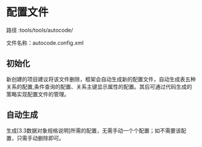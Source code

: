 # 配置文件

路径    :tools/tools/autocode/

文件名称：autocode.config.xml

## 初始化

新创建的项目建议将该文件删除，框架会自动生成新的配置文件，自动生成表五种关系的配置,条件查询的配置、关系主键显示属性的配置。其后可通过代码生成的策略实现配置文件的管理。

## 自动生成

生成[3.3数据对象规格说明]所需的配置，无需手动一个个配置；如不需要该配置，只需手动删除即可。




